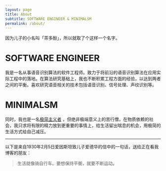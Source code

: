 ```yaml
---
layout: page
title: About
subtitle: SOFTWARE ENGINEER & MINIMALSM
permalink: /about/
---
```


因为儿子的小名叫「茶多酚」，所以就取了个这样一个名字。

# SOFTWARE ENGINEER

我是一名从事语音识别算法的软件工程师。致力于将前沿的语音识别算法在应用实际工程中的落地。在算法研究基础上，我也不断积累工程方面的经验，以达到两者之间的平衡。喜欢研究语音相关的技术包括语音识别、信号处理、声纹识别等。

# MINIMALSM

同时，我也是一名[极简主义者](https://mnmlist.com/minimalist-faqs/) ，但绝非极端意义上的苦行僧，在物质依赖的社会，我只求将有限的精力放到更重要的事情上，给生活留出喘息的机会，用极简的生活方式给自己减压。

-----

以下是来自1930年2月5日爱因斯坦致儿子爱德华的信中的一句话，送给正在看我博客的朋友：

> 生活就像骑自行车。要想保持平衡，就要不断运动。


